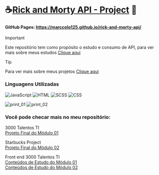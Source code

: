 # ☕[Rick and Morty API - Project](https://github.com/Marccelo125/rick-and-morty-api) 🐲
#### GitHub Pages: https://marccelo125.github.io/rick-and-morty-api/

> [!IMPORTANT]
> Este repositório tem como propósito o estudo e consumo de API, para ver mais sobre meus estudos [Clique aqui](https://github.com/Marccelo125/Growdev-exercicios)</br>

> [!Tip]
>Para ver mais sobre meus projetos [Clique aqui](https://github.com/Marccelo125?tab=repositories)

### Linguagens Utilizadas <br />
![JavaScript](https://img.shields.io/badge/JavaScript-1f1f1f?style=for-the-badge&logo=javascript&logoColor=yellow)
![HTML](https://img.shields.io/badge/Html5-f25e02?style=for-the-badge&logo=html5&logoColor=white)
![SCSS](https://img.shields.io/badge/SCSS-CD6799?style=for-the-badge&logo=sass&logoColor=white)
![CSS](https://img.shields.io/badge/CSS3-2d84e0?style=for-the-badge&logo=css3&logoColor=white)

![print_01](https://github.com/Marccelo125/rick-and-morty-api/assets/127633664/58b6aaf5-6ee9-4c7d-9e22-fe2156cbd1b0)
![print_02](https://github.com/Marccelo125/rick-and-morty-api/assets/127633664/95489cf2-4622-4e43-985a-bdacb15a31f2)

### Você pode checar mais no meu repositório:
3000 Talentos TI<br />
[Projeto Final do Módulo 01](https://github.com/Marccelo125/prj-final-m1-talentos-ti)

Starbucks Project<br />
[Projeto Final do Módulo 02](https://github.com/Marccelo125/starbucks-shop-prj)

Front end 3000 Talentos TI<br />
[Conteúdos de Estudo do Módulo 01](https://github.com/Marccelo125/3000-talentos-ti)<br />
[Conteúdos de Estudo do Módulo 02](https://github.com/Marccelo125/front-end-talentos-ti)
